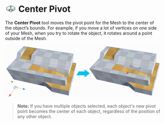 # ![Center Pivot icon](images/icons/CenterPivot.png) Center Pivot

The __Center Pivot__ tool moves the pivot point for the Mesh to the center of the object’s bounds. For example, if you move a lot of vertices on one side of your Mesh, when you try to rotate the object, it rotates around a point outside of the Mesh. 

![Center Pivot example](images/CenterPivot_Example.png)



> **Note:** If you have multiple objects selected, each object's new pivot point becomes the center of each object, regardless of the position of any other object. 
